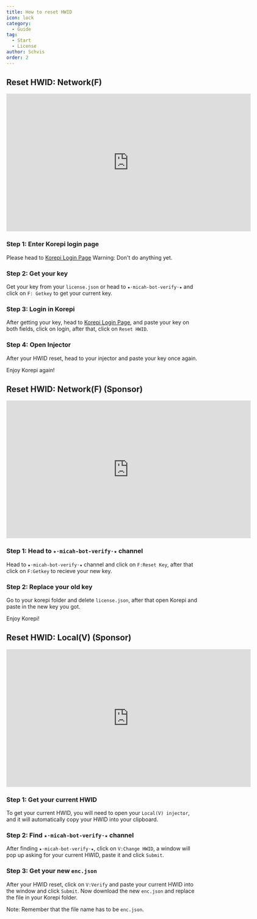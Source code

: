 ```yaml
---
title: How to reset HWID
icon: lock
category:
  - Guide
tag:
  - Start
  - License
author: Schvis
order: 2
---
```


## Reset HWID: Network(F)

<iframe width="640" height="360" src="https://www.youtube.com/embed/DRSEmYsl4F4" title="how to change hwid for F" frameborder="0" allow="accelerometer; autoplay; clipboard-write; encrypted-media; gyroscope; picture-in-picture; web-share" allowfullscreen></iframe>

### Step 1: Enter Korepi login page

Please head to [Korepi Login Page](https://keyauth.cc/panel/Strigger/Korepi)
Warning: Don't do anything yet.

### Step 2: Get your key

Get your key from your `license.json` or head to `★⋅micah-bot-verify⋅★` and click on `F: Getkey` to get your current key.

### Step 3: Login in Korepi

After getting your key, head to [Korepi Login Page](https://keyauth.cc/panel/Strigger/Korepi), and paste your key on both fields, click on login, after that, click on `Reset HWID`.

### Step 4: Open Injector

After your HWID reset, head to your injector and paste your key once again.

Enjoy Korepi again!
## Reset HWID: Network(F) (Sponsor)

<iframe width="640" height="360" src="https://www.youtube.com/embed/WCuRAyqWMHg" title="Reset HWID F version (Sponsor)" frameborder="0" allow="accelerometer; autoplay; clipboard-write; encrypted-media; gyroscope; picture-in-picture; web-share" allowfullscreen></iframe>

### Step 1: Head to `★⋅micah-bot-verify⋅★` channel

Head to `★⋅micah-bot-verify⋅★` channel and click on `F:Reset Key`, after that click on `F:Getkey` to recieve your new key.

### Step 2: Replace your old key

Go to your korepi folder and delete `license.json`, after that open Korepi and paste in the new key you got.

Enjoy Korepi!

## Reset HWID: Local(V) (Sponsor)
<iframe width="640" height="360" src="https://www.youtube.com/embed/q0G9UZHErrg?list=PL5eI1Tb64p56Mp6JqoR_o3BYk9UFTbOQI" title="How to reset Local V HWID" frameborder="0" allow="accelerometer; autoplay; clipboard-write; encrypted-media; gyroscope; picture-in-picture; web-share" allowfullscreen></iframe>

### Step 1: Get your current HWID

To get your current HWID, you will need to open your `Local(V) injector`, and it will automatically copy your HWID into your clipboard.

### Step 2: Find `★⋅micah-bot-verify⋅★` channel

After finding `★⋅micah-bot-verify⋅★`, click on `V:Change HWID`, a window will pop up asking for your current HWID, paste it and click `Submit`.

### Step 3: Get your new `enc.json`

After your HWID reset, click on `V:Verify` and paste your current HWID into the window and click `Submit`. Now download the new `enc.json` and replace the file in your Korepi folder.

Note: Remember that the file name has to be `enc.json`.

